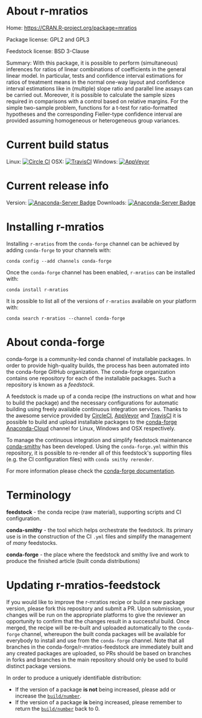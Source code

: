 About r-mratios
===============

Home: https://CRAN.R-project.org/package=mratios

Package license: GPL2 and GPL3

Feedstock license: BSD 3-Clause

Summary: With this package, it is possible to perform (simultaneous) inferences for ratios of linear combinations of coefficients in the general linear model. In particular, tests and confidence interval estimations for ratios of treatment means in the normal one-way layout and confidence interval estimations like in (multiple) slope ratio and parallel line assays can be carried out. Moreover, it is possible to calculate the sample sizes required in comparisons with a control based on relative margins. For the simple two-sample problem, functions for a t-test for ratio-formatted hypotheses and the corresponding Fieller-type confidence interval are provided assuming homogeneous or heterogeneous group variances.



Current build status
====================

Linux: [![Circle CI](https://circleci.com/gh/conda-forge/r-mratios-feedstock.svg?style=shield)](https://circleci.com/gh/conda-forge/r-mratios-feedstock)
OSX: [![TravisCI](https://travis-ci.org/conda-forge/r-mratios-feedstock.svg?branch=master)](https://travis-ci.org/conda-forge/r-mratios-feedstock)
Windows: [![AppVeyor](https://ci.appveyor.com/api/projects/status/github/conda-forge/r-mratios-feedstock?svg=True)](https://ci.appveyor.com/project/conda-forge/r-mratios-feedstock/branch/master)

Current release info
====================
Version: [![Anaconda-Server Badge](https://anaconda.org/conda-forge/r-mratios/badges/version.svg)](https://anaconda.org/conda-forge/r-mratios)
Downloads: [![Anaconda-Server Badge](https://anaconda.org/conda-forge/r-mratios/badges/downloads.svg)](https://anaconda.org/conda-forge/r-mratios)

Installing r-mratios
====================

Installing `r-mratios` from the `conda-forge` channel can be achieved by adding `conda-forge` to your channels with:

```
conda config --add channels conda-forge
```

Once the `conda-forge` channel has been enabled, `r-mratios` can be installed with:

```
conda install r-mratios
```

It is possible to list all of the versions of `r-mratios` available on your platform with:

```
conda search r-mratios --channel conda-forge
```


About conda-forge
=================

conda-forge is a community-led conda channel of installable packages.
In order to provide high-quality builds, the process has been automated into the
conda-forge GitHub organization. The conda-forge organization contains one repository
for each of the installable packages. Such a repository is known as a *feedstock*.

A feedstock is made up of a conda recipe (the instructions on what and how to build
the package) and the necessary configurations for automatic building using freely
available continuous integration services. Thanks to the awesome service provided by
[CircleCI](https://circleci.com/), [AppVeyor](http://www.appveyor.com/)
and [TravisCI](https://travis-ci.org/) it is possible to build and upload installable
packages to the [conda-forge](https://anaconda.org/conda-forge)
[Anaconda-Cloud](http://docs.anaconda.org/) channel for Linux, Windows and OSX respectively.

To manage the continuous integration and simplify feedstock maintenance
[conda-smithy](http://github.com/conda-forge/conda-smithy) has been developed.
Using the ``conda-forge.yml`` within this repository, it is possible to re-render all of
this feedstock's supporting files (e.g. the CI configuration files) with ``conda smithy rerender``.

For more information please check the [conda-forge documentation](https://conda-forge.org/docs/).

Terminology
===========

**feedstock** - the conda recipe (raw material), supporting scripts and CI configuration.

**conda-smithy** - the tool which helps orchestrate the feedstock.
                   Its primary use is in the construction of the CI ``.yml`` files
                   and simplify the management of *many* feedstocks.

**conda-forge** - the place where the feedstock and smithy live and work to
                  produce the finished article (built conda distributions)


Updating r-mratios-feedstock
============================

If you would like to improve the r-mratios recipe or build a new
package version, please fork this repository and submit a PR. Upon submission,
your changes will be run on the appropriate platforms to give the reviewer an
opportunity to confirm that the changes result in a successful build. Once
merged, the recipe will be re-built and uploaded automatically to the
`conda-forge` channel, whereupon the built conda packages will be available for
everybody to install and use from the `conda-forge` channel.
Note that all branches in the conda-forge/r-mratios-feedstock are
immediately built and any created packages are uploaded, so PRs should be based
on branches in forks and branches in the main repository should only be used to
build distinct package versions.

In order to produce a uniquely identifiable distribution:
 * If the version of a package **is not** being increased, please add or increase
   the [``build/number``](http://conda.pydata.org/docs/building/meta-yaml.html#build-number-and-string).
 * If the version of a package **is** being increased, please remember to return
   the [``build/number``](http://conda.pydata.org/docs/building/meta-yaml.html#build-number-and-string)
   back to 0.